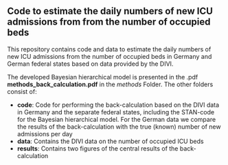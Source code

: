 ## Code to estimate the daily numbers of new ICU admissions from from the number of occupied beds
This repository contains code and data to estimate the daily numbers of new ICU admissions from the number of occupied beds in Germany and German federal states based on data provided by the DIVI.

The developed Bayesian hierarchical model is presented in the .pdf **methods_back_calculation.pdf** in the *methods* Folder.
The other folders consist of:

  - **code**: Code for performing the back-calculation based on the DIVI data in Germany and the separate federal states, including the STAN-code for the Bayesian hierarchical model. For the German data we compare the results of the back-calculation with the true (known) number of new admissions per day
  - **data**: Contains the DIVI data on the number of occupied ICU beds
  - **results**: Contains two figures of the central results of the back-calculation
